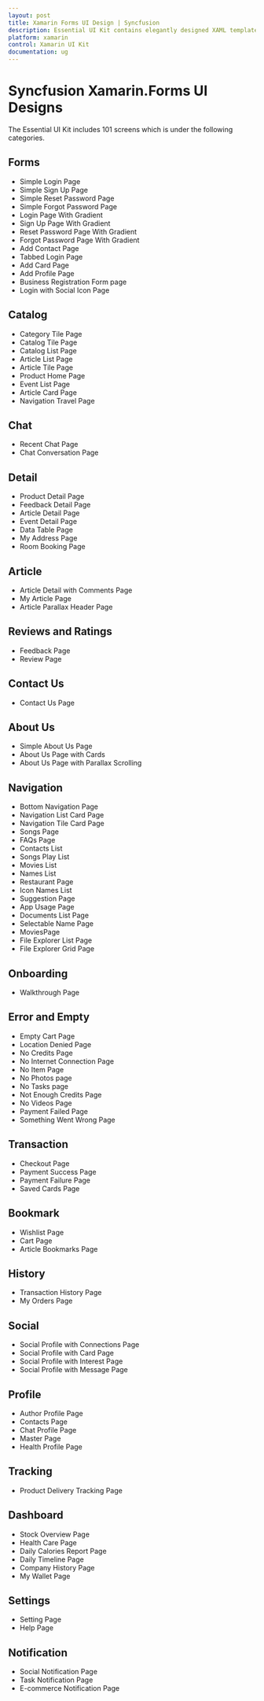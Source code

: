 ```yaml
---
layout: post
title: Xamarin Forms UI Design | Syncfusion
description: Essential UI Kit contains elegantly designed XAML templates for Xamarin.Forms apps. These templates are compatible with Android, iOS, and UWP platforms.
platform: xamarin
control: Xamarin UI Kit
documentation: ug
---
```


# Syncfusion Xamarin.Forms UI Designs 

The Essential UI Kit includes 101 screens which is under the following categories. 

## Forms	

* Simple Login Page
* Simple Sign Up Page
* Simple Reset Password Page
* Simple Forgot Password Page
* Login Page With Gradient
* Sign Up Page With Gradient
* Reset Password Page With Gradient
* Forgot Password Page With Gradient
* Add Contact Page
* Tabbed Login Page
* Add Card Page
* Add Profile Page
* Business Registration Form page
* Login with Social Icon Page
 
## Catalog	

* Category Tile Page
* Catalog Tile Page
* Catalog List Page
* Article List Page
* Article Tile Page
* Product Home Page
* Event List Page
* Article Card Page
* Navigation Travel Page
 
## Chat

* Recent Chat Page
* Chat Conversation Page

## Detail	

* Product Detail Page
* Feedback Detail Page
* Article Detail Page
* Event Detail Page
* Data Table Page
* My Address Page
* Room Booking Page 

## Article	

* Article Detail with Comments Page
* My Article Page
* Article Parallax Header Page
	
## Reviews and Ratings	

* Feedback Page
* Review Page

## Contact Us	

* Contact Us Page

## About Us	

* Simple About Us Page
* About Us Page with Cards
* About Us Page with Parallax Scrolling

## Navigation	

* Bottom Navigation Page
* Navigation List Card Page
* Navigation Tile Card Page
* Songs Page
* FAQs Page
* Contacts List
* Songs Play List
* Movies List
* Names List
* Restaurant Page
* Icon Names List
* Suggestion Page
* App Usage Page
* Documents List Page
* Selectable Name Page
* MoviesPage
* File Explorer List Page
* File Explorer Grid Page

## Onboarding	

* Walkthrough Page

## Error and Empty	

* Empty Cart Page
* Location Denied Page
* No Credits Page
* No Internet Connection Page
* No Item Page
* No Photos page
* No Tasks page
* Not Enough Credits Page
* No Videos Page
* Payment Failed Page
* Something Went Wrong Page

## Transaction	

* Checkout Page
* Payment Success Page
* Payment Failure Page
* Saved Cards Page

## Bookmark

* Wishlist Page
* Cart Page
* Article Bookmarks Page

## History	

* Transaction History Page
* My Orders Page

## Social

* Social Profile with Connections Page
* Social Profile with Card Page
* Social Profile with Interest Page
* Social Profile with Message Page

## Profile

* Author Profile Page
* Contacts Page
* Chat Profile Page
* Master Page
* Health Profile Page

## Tracking

* Product Delivery Tracking Page

## Dashboard

* Stock Overview Page
* Health Care Page
* Daily Calories Report Page
* Daily Timeline Page
* Company History Page
* My Wallet Page

## Settings

* Setting Page
* Help Page

## Notification

* Social Notification Page
* Task Notification Page
* E-commerce Notification Page
